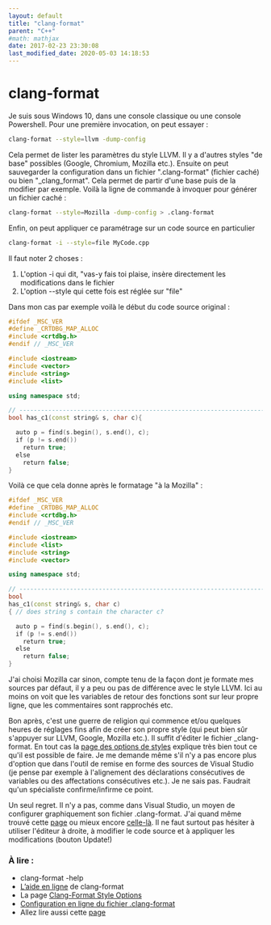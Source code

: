 ```yaml
---
layout: default
title: "clang-format"
parent: "C++"
#math: mathjax
date: 2017-02-23 23:30:08
last_modified_date: 2020-05-03 14:18:53
---
```


# clang-format

Je suis sous Windows 10, dans une console classique ou une console Powershell. Pour une première invocation, on peut essayer :

```bash
clang-format --style=llvm -dump-config
```

Cela permet de lister les paramètres du style LLVM. Il y a d'autres styles "de base" possibles (Google, Chromium, Mozilla etc.). Ensuite on peut sauvegarder la configuration dans un fichier ".clang-format" (fichier caché) ou bien "_clang_format". Cela permet de partir d'une base puis de la modifier par exemple. Voilà la ligne de commande à invoquer pour générer un fichier caché :

```bash
clang-format --style=Mozilla -dump-config > .clang-format
```

Enfin, on peut appliquer ce paramétrage sur un code source en particulier

```bash
clang-format -i --style=file MyCode.cpp
```

Il faut noter 2 choses :

1. L'option -i qui dit, "vas-y fais toi plaise, insère directement les modifications dans le fichier
2. L'option --style qui cette fois est réglée sur "file"

Dans mon cas par exemple voilà le début du code source original :

```cpp
#ifdef _MSC_VER
#define _CRTDBG_MAP_ALLOC
#include <crtdbg.h>
#endif // _MSC_VER

#include <iostream>
#include <vector>
#include <string>
#include <list>

using namespace std;

// ----------------------------------------------------------------------------
bool has_c1(const string& s, char c){                                           // does string s contain the character c?

  auto p = find(s.begin(), s.end(), c);
  if (p != s.end())
    return true;
  else
    return false;
}
```

Voilà ce que cela donne après le formatage "à la Mozilla" :

```cpp
#ifdef _MSC_VER
#define _CRTDBG_MAP_ALLOC
#include <crtdbg.h>
#endif // _MSC_VER

#include <iostream>
#include <list>
#include <string>
#include <vector>

using namespace std;

// ----------------------------------------------------------------------------
bool
has_c1(const string& s, char c)
{ // does string s contain the character c?

  auto p = find(s.begin(), s.end(), c);
  if (p != s.end())
    return true;
  else
    return false;
}
```

J'ai choisi Mozilla car sinon, compte tenu de la façon dont je formate mes sources par défaut, il y a peu ou pas de différence avec le style LLVM. Ici au moins on voit que les variables de retour des fonctions sont sur leur propre ligne, que les commentaires sont rapprochés etc.

Bon après, c'est une guerre de religion qui commence et/ou quelques heures de réglages fins afin de créer son propre style (qui peut bien sûr s'appuyer sur LLVM, Google, Mozilla etc.). Il suffit d'éditer le fichier _clang-format. En tout cas la [page des options de styles](https://clang.llvm.org/docs/ClangFormatStyleOptions.html) explique très bien tout ce qu'il est possible de faire. Je me demande même s'il n'y a pas encore plus d'option que dans l'outil de remise en forme des sources de Visual Studio (je pense par exemple à l'alignement des déclarations consécutives de variables ou des affectations consécutives etc.). Je ne sais pas. Faudrait qu'un spécialiste confirme/infirme ce point.

Un seul regret. Il n'y a pas, comme dans Visual Studio, un moyen de configurer graphiquement son fichier .clang-format. J'ai quand même trouvé cette [page](https://clangformat.com/) ou mieux encore [celle-là](https://zed0.co.uk/clang-format-configurator/). Il ne faut surtout pas hésiter à utiliser l'éditeur à droite, à modifier le code source et à appliquer les modifications (bouton Update!)

### À lire :

* clang-format -help
* [L’aide en ligne](https://clang.llvm.org/docs/ClangFormat.html) de clang-format
* La page [Clang-Format Style Options](https://clang.llvm.org/docs/ClangFormatStyleOptions.html)
* [Configuration en ligne du fichier .clang-format](https://zed0.co.uk/clang-format-configurator/)
* Allez lire aussi cette [page](http://www.labri.fr/perso/fleury/posts/programming/using-clang-tidy-and-clang-format.html)

